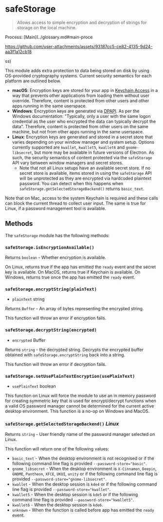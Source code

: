 # safeStorage

> Allows access to simple encryption and decryption of strings for storage on the local machine.

Process: [Main](../glossary.md#main-proce

https://github.com/user-attachments/assets/93187cc5-ce82-4135-9d24-aa3f1a12cb18

ss)

This module adds extra protection to data being stored on disk by using OS-provided cryptography systems. Current
security semantics for each platform are outlined below.

* **macOS**: Encryption keys are stored for your app in [Keychain Access](https://support.apple.com/en-ca/guide/keychain-access/kyca1083/mac) in a way that prevents
other applications from loading them without user override. Therefore, content is protected from other users and other apps running in the same userspace.
* **Windows**: Encryption keys are generated via [DPAPI](https://learn.microsoft.com/en-us/windows/win32/api/dpapi/nf-dpapi-cryptprotectdata).
As per the Windows documentation: "Typically, only a user with the same logon credential as the user who encrypted the data can typically
decrypt the data". Therefore, content is protected from other users on the same machine, but not from other apps running in the
same userspace.
* **Linux**: Encryption keys are generated and stored in a secret store that varies depending on your window manager and system setup. Options currently supported are `kwallet`, `kwallet5`, `kwallet6` and `gnome-libsecret`, but more may be available in future versions of Electron. As such, the
security semantics of content protected via the `safeStorage` API vary between window managers and secret stores.
  * Note that not all Linux setups have an available secret store. If no secret store is available, items stored in using the `safeStorage` API will be unprotected
as they are encrypted via hardcoded plaintext password. You can detect when this happens when `safeStorage.getSelectedStorageBackend()` returns `basic_text`.

Note that on Mac, access to the system Keychain is required and
these calls can block the current thread to collect user input.
The same is true for Linux, if a password management tool is available.

## Methods

The `safeStorage` module has the following methods:

### `safeStorage.isEncryptionAvailable()`

Returns `boolean` - Whether encryption is available.

On Linux, returns true if the app has emitted the `ready` event and the secret key is available.
On MacOS, returns true if Keychain is available.
On Windows, returns true once the app has emitted the `ready` event.

### `safeStorage.encryptString(plainText)`

* `plainText` string

Returns `Buffer` -  An array of bytes representing the encrypted string.

This function will throw an error if encryption fails.

### `safeStorage.decryptString(encrypted)`

* `encrypted` Buffer

Returns `string` - the decrypted string. Decrypts the encrypted buffer
obtained  with `safeStorage.encryptString` back into a string.

This function will throw an error if decryption fails.

### `safeStorage.setUsePlainTextEncryption(usePlainText)`

* `usePlainText` boolean

This function on Linux will force the module to use an in memory password for creating
symmetric key that is used for encrypt/decrypt functions when a valid OS password
manager cannot be determined for the current active desktop environment. This function
is a no-op on Windows and MacOS.

### `safeStorage.getSelectedStorageBackend()` _Linux_

Returns `string` - User friendly name of the password manager selected on Linux.

This function will return one of the following values:

* `basic_text` - When the desktop environment is not recognised or if the following
command line flag is provided `--password-store="basic"`.
* `gnome_libsecret` - When the desktop environment is `X-Cinnamon`, `Deepin`, `GNOME`, `Pantheon`, `XFCE`, `UKUI`, `unity` or if the following command line flag is provided `--password-store="gnome-libsecret"`.
* `kwallet` - When the desktop session is `kde4` or if the following command line flag
is provided `--password-store="kwallet"`.
* `kwallet5` - When the desktop session is `kde5` or if the following command line flag
is provided `--password-store="kwallet5"`.
* `kwallet6` - When the desktop session is `kde6`.
* `unknown` - When the function is called before app has emitted the `ready` event.
